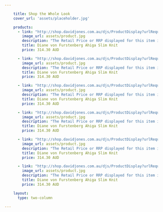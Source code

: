 ```yaml
---

    title: Shop the Whole Look
    cover_url: 'assets/placeholder.jpg'

    products:
      - link: "http://shop.davidjones.com.au/djs/ProductDisplay?urlRequestType=Base&catalogId=10051&categoryId=26551&productId=6079070&errorViewName=ProductDisplayErrorView&urlLangId=-1&langId=-1&top_category=26551&parent_category_rn=&storeId=10051"
        image_url: assets/product.jpg
        description: "The Retail Price or RRP displayed for this item is the original price instore and may not have applied immediately prior to this sale - an intermediate price reduction may have occurred."
        title: Diane von Furstenberg Ahiga Slim Knit
        price: 314.30 AUD

      - link: "http://shop.davidjones.com.au/djs/ProductDisplay?urlRequestType=Base&catalogId=10051&categoryId=26551&productId=6079070&errorViewName=ProductDisplayErrorView&urlLangId=-1&langId=-1&top_category=26551&parent_category_rn=&storeId=10051"
        image_url: assets/product.jpg
        description: "The Retail Price or RRP displayed for this item is the original price instore and may not have applied immediately prior to this sale - an intermediate price reduction may have occurred."
        title: Diane von Furstenberg Ahiga Slim Knit
        price: 314.30 AUD

      - link: "http://shop.davidjones.com.au/djs/ProductDisplay?urlRequestType=Base&catalogId=10051&categoryId=26551&productId=6079070&errorViewName=ProductDisplayErrorView&urlLangId=-1&langId=-1&top_category=26551&parent_category_rn=&storeId=10051"
        image_url: assets/product.jpg
        description: "The Retail Price or RRP displayed for this item is the original price instore and may not have applied immediately prior to this sale - an intermediate price reduction may have occurred."
        title: Diane von Furstenberg Ahiga Slim Knit
        price: 314.30 AUD

      - link: "http://shop.davidjones.com.au/djs/ProductDisplay?urlRequestType=Base&catalogId=10051&categoryId=26551&productId=6079070&errorViewName=ProductDisplayErrorView&urlLangId=-1&langId=-1&top_category=26551&parent_category_rn=&storeId=10051"
        image_url: assets/product.jpg
        description: "The Retail Price or RRP displayed for this item is the original price instore and may not have applied immediately prior to this sale - an intermediate price reduction may have occurred."
        title: Diane von Furstenberg Ahiga Slim Knit
        price: 314.30 AUD

      - link: "http://shop.davidjones.com.au/djs/ProductDisplay?urlRequestType=Base&catalogId=10051&categoryId=26551&productId=6079070&errorViewName=ProductDisplayErrorView&urlLangId=-1&langId=-1&top_category=26551&parent_category_rn=&storeId=10051"
        image_url: assets/product.jpg
        description: "The Retail Price or RRP displayed for this item is the original price instore and may not have applied immediately prior to this sale - an intermediate price reduction may have occurred."
        title: Diane von Furstenberg Ahiga Slim Knit
        price: 314.30 AUD

      - link: "http://shop.davidjones.com.au/djs/ProductDisplay?urlRequestType=Base&catalogId=10051&categoryId=26551&productId=6079070&errorViewName=ProductDisplayErrorView&urlLangId=-1&langId=-1&top_category=26551&parent_category_rn=&storeId=10051"
        image_url: assets/product.jpg
        description: "The Retail Price or RRP displayed for this item is the original price instore and may not have applied immediately prior to this sale - an intermediate price reduction may have occurred."
        title: Diane von Furstenberg Ahiga Slim Knit
        price: 314.30 AUD

    layout:
      type: two-column

---
```


